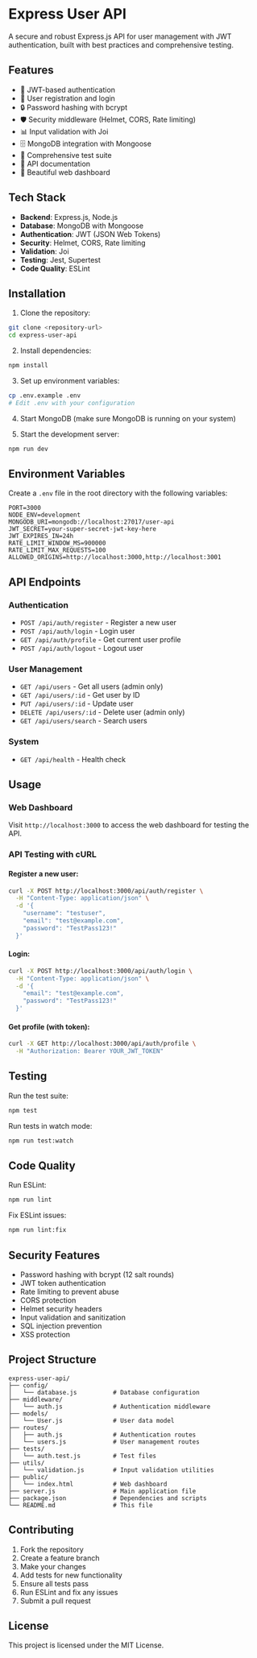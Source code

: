 # Express User API

A secure and robust Express.js API for user management with JWT authentication, built with best practices and comprehensive testing.

## Features

- 🔐 JWT-based authentication
- 👤 User registration and login
- 🔒 Password hashing with bcrypt
- 🛡️ Security middleware (Helmet, CORS, Rate limiting)
- 📊 Input validation with Joi
- 🗄️ MongoDB integration with Mongoose
- 🧪 Comprehensive test suite
- 📝 API documentation
- 🎨 Beautiful web dashboard

## Tech Stack

- **Backend**: Express.js, Node.js
- **Database**: MongoDB with Mongoose
- **Authentication**: JWT (JSON Web Tokens)
- **Security**: Helmet, CORS, Rate limiting
- **Validation**: Joi
- **Testing**: Jest, Supertest
- **Code Quality**: ESLint

## Installation

1. Clone the repository:
```bash
git clone <repository-url>
cd express-user-api
```

2. Install dependencies:
```bash
npm install
```

3. Set up environment variables:
```bash
cp .env.example .env
# Edit .env with your configuration
```

4. Start MongoDB (make sure MongoDB is running on your system)

5. Start the development server:
```bash
npm run dev
```

## Environment Variables

Create a `.env` file in the root directory with the following variables:

```env
PORT=3000
NODE_ENV=development
MONGODB_URI=mongodb://localhost:27017/user-api
JWT_SECRET=your-super-secret-jwt-key-here
JWT_EXPIRES_IN=24h
RATE_LIMIT_WINDOW_MS=900000
RATE_LIMIT_MAX_REQUESTS=100
ALLOWED_ORIGINS=http://localhost:3000,http://localhost:3001
```

## API Endpoints

### Authentication
- `POST /api/auth/register` - Register a new user
- `POST /api/auth/login` - Login user
- `GET /api/auth/profile` - Get current user profile
- `POST /api/auth/logout` - Logout user

### User Management
- `GET /api/users` - Get all users (admin only)
- `GET /api/users/:id` - Get user by ID
- `PUT /api/users/:id` - Update user
- `DELETE /api/users/:id` - Delete user (admin only)
- `GET /api/users/search` - Search users

### System
- `GET /api/health` - Health check

## Usage

### Web Dashboard
Visit `http://localhost:3000` to access the web dashboard for testing the API.

### API Testing with cURL

#### Register a new user:
```bash
curl -X POST http://localhost:3000/api/auth/register \
  -H "Content-Type: application/json" \
  -d '{
    "username": "testuser",
    "email": "test@example.com",
    "password": "TestPass123!"
  }'
```

#### Login:
```bash
curl -X POST http://localhost:3000/api/auth/login \
  -H "Content-Type: application/json" \
  -d '{
    "email": "test@example.com",
    "password": "TestPass123!"
  }'
```

#### Get profile (with token):
```bash
curl -X GET http://localhost:3000/api/auth/profile \
  -H "Authorization: Bearer YOUR_JWT_TOKEN"
```

## Testing

Run the test suite:
```bash
npm test
```

Run tests in watch mode:
```bash
npm run test:watch
```

## Code Quality

Run ESLint:
```bash
npm run lint
```

Fix ESLint issues:
```bash
npm run lint:fix
```

## Security Features

- Password hashing with bcrypt (12 salt rounds)
- JWT token authentication
- Rate limiting to prevent abuse
- CORS protection
- Helmet security headers
- Input validation and sanitization
- SQL injection prevention
- XSS protection

## Project Structure

```
express-user-api/
├── config/
│   └── database.js          # Database configuration
├── middleware/
│   └── auth.js              # Authentication middleware
├── models/
│   └── User.js              # User data model
├── routes/
│   ├── auth.js              # Authentication routes
│   └── users.js             # User management routes
├── tests/
│   └── auth.test.js         # Test files
├── utils/
│   └── validation.js        # Input validation utilities
├── public/
│   └── index.html           # Web dashboard
├── server.js                # Main application file
├── package.json             # Dependencies and scripts
└── README.md                # This file
```

## Contributing

1. Fork the repository
2. Create a feature branch
3. Make your changes
4. Add tests for new functionality
5. Ensure all tests pass
6. Run ESLint and fix any issues
7. Submit a pull request

## License

This project is licensed under the MIT License.
